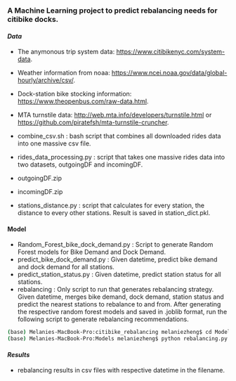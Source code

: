 ### A Machine Learning project to predict rebalancing needs for citibike docks.
#### <i>Data</i>
- The anymonous trip system data: https://www.citibikenyc.com/system-data.
- Weather information from noaa: https://www.ncei.noaa.gov/data/global-hourly/archive/csv/.
- Dock-station bike stocking information: https://www.theopenbus.com/raw-data.html.
- MTA turnstile data: http://web.mta.info/developers/turnstile.html or https://github.com/piratefsh/mta-turnstile-cruncher.

- combine_csv.sh : bash script that combines all downloaded rides data into one massive csv file.
- rides_data_processing.py : script that takes one massive rides data into two datasets, outgoingDF and incomingDF.
- outgoingDF.zip
- incomingDF.zip
- stations_distance.py : script that calculates for every station, the distance to every other stations. Result is saved in station_dict.pkl.

#### Model
- Random_Forest_bike_dock_demand.py : Script to generate Random Forest models for Bike Demand and Dock Demand.
- predict_bike_dock_demand.py : Given datetime, predict bike demand and dock demand for all stations.
- predict_station_status.py : Given datetime, predict station status for all stations. 
- rebalancing : Only script to run that generates rebalancing strategy. Given datetime, merges bike demand, dock demand, station status and predict the nearest stations to rebalance to and from.
After generating the respective random forest models and saved in .joblib format, run the following script to generate rebalancing recommendations.
```bash
(base) Melanies-MacBook-Pro:citibike_rebalancing melaniezheng$ cd Models/
(base) Melanies-MacBook-Pro:Models melaniezheng$ python rebalancing.py '2020-07-17 9:00'
```

#### <i>Results</i>
- rebalancing results in csv files with respective datetime in the filename.

